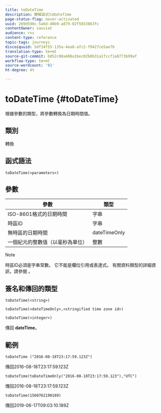 ```yaml
---
title: toDateTime
description: 瞭解函式toDateTime
page-status-flag: never-activated
uuid: 269d590c-5a6d-40b9-a879-02f5033863fc
contentOwner: sauviat
audience: rns
content-type: reference
topic-tags: journeys
discoiquuid: 5df34f55-135a-4ea8-afc2-f9427ce5ae7b
translation-type: tm+mt
source-git-commit: b852c08a488a1bec02b8b31a1fccf1a8773b99af
workflow-type: tm+mt
source-wordcount: '91'
ht-degree: 4%

---
```


# toDateTime {#toDateTime}

根據參數的類型，將參數轉換為日期時間值。

## 類別

轉換

## 函式語法

`toDateTime(<parameters>)`

## 參數

| 參數 | 類型 |
|-----------|------------------|
| ISO-8601格式的日期時間 | 字串 |
| 時區ID | 字串 |
| 無時區的日期時間 | dateTimeOnly |
| 一個紀元的整數值（以毫秒為單位） | 整數 |

>[!NOTE]
>
>時區ID必須是字串常數。 它不能是欄位引用或表達式。 有關資料類型的詳細資訊，請參閱 [](../expression/data-types.md)。

## 簽名和傳回的類型

`toDateTime(<string>)`

`toDateTime(<dateTimeOnly>,<stringified time zone id>)`

`toDateTime(<integer>)`

傳回 **dateTime**。

<!--`toDateTime(<year>,<month>,<dayOfMonth>,<hour>,<minute>,<second>)`

Returns a date time with default time zone UTC.

`toDateTime(<year>,<month>,<dayOfMonth>)`
`toDateTime(<stringified timeZone>,<year>,<month>,<dayOfMonth>)`
`toDateTime(<timeZone>,<year>,<month>,<dayOfMonth>)`

Return a datetime where hour, minute and second set to 0.

`toDateTime(<stringified timeZone>,<year>,<month>,<dayOfMonth>,<hour>,<minute>,<second>)`
`toDateTime(<string>)`
`toDateTime(<string>,<integer>)`
`toDateTime(<stringified timeZone>,<dateTimeOnly)`

`toDateTime(<timeZone>,<integer>)`

Return a datetime.

-->

## 範例

`toDateTime ("2016-08-18T23:17:59.123Z")`

傳回2016-08-18T23:17:59.123Z

`toDateTime(toDateTimeOnly("2016-08-18T23:17:59.123"),"UTC")`

傳回2016-08-18T23:17:59.123Z

`toDateTime(1560762190189)`

傳回2019-06-17T09:03:10.189Z

<!--`toDateTime ("2016-08-18T23:17:59.123", "UTC")`

Returns 2016-08-18T23:17:59.123Z.

`toDateTime("Z",2016,8,18,23,17,59)`

Returns 2016-08-18T23:17:59.000Z.

`toDateTime("Z",2016,8,18)`

Returns 2016-08-18T00:00:00.000Z.-->
